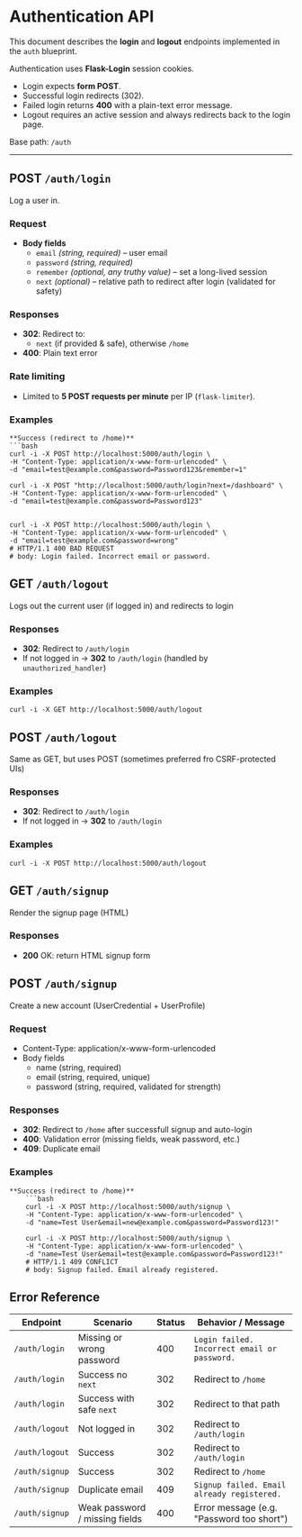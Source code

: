 # Authentication API
This document describes the **login** and **logout** endpoints implemented in the `auth` blueprint.

Authentication uses **Flask-Login** session cookies.  
- Login expects **form POST**.  
- Successful login redirects (302).  
- Failed login returns **400** with a plain-text error message.  
- Logout requires an active session and always redirects back to the login page.

Base path: `/auth`

---

## POST `/auth/login`

Log a user in.

### Request
- **Body fields**
  - `email` *(string, required)* – user email
  - `password` *(string, required)*
  - `remember` *(optional, any truthy value)* – set a long-lived session
  - `next` *(optional)* – relative path to redirect after login (validated for safety)

### Responses
- **302**: Redirect to:
  - `next` (if provided & safe), otherwise `/home`
- **400**: Plain text error  

### Rate limiting
- Limited to **5 POST requests per minute** per IP (`flask-limiter`).

### Examples

    **Success (redirect to /home)**
    ```bash
    curl -i -X POST http://localhost:5000/auth/login \
    -H "Content-Type: application/x-www-form-urlencoded" \
    -d "email=test@example.com&password=Password123&remember=1"

    curl -i -X POST "http://localhost:5000/auth/login?next=/dashboard" \
    -H "Content-Type: application/x-www-form-urlencoded" \
    -d "email=test@example.com&password=Password123"


    curl -i -X POST http://localhost:5000/auth/login \
    -H "Content-Type: application/x-www-form-urlencoded" \
    -d "email=test@example.com&password=wrong"
    # HTTP/1.1 400 BAD REQUEST
    # body: Login failed. Incorrect email or password.

## GET `/auth/logout`

Logs out the current user (if logged in) and redirects to login

### Responses
- **302**: Redirect to `/auth/login`
- If not logged in -> **302** to `/auth/login` (handled by `unauthorized_handler`)

### Examples
    curl -i -X GET http://localhost:5000/auth/logout

## POST `/auth/logout`

Same as GET, but uses POST (sometimes preferred fro CSRF-protected UIs)

### Responses
- **302**: Redirect to `/auth/login`
- If not logged in -> **302** to `/auth/login`

### Examples
    curl -i -X POST http://localhost:5000/auth/logout

## GET `/auth/signup`

Render the signup page (HTML)

### Responses
- **200** OK: return HTML signup form

## POST `/auth/signup`
Create a new account (UserCredential + UserProfile)

### Request
- Content-Type: application/x-www-form-urlencoded
- Body fields
    - name (string, required)
    - email (string, required, unique)
    - password (string, required, validated for strength)

### Responses
- **302**: Redirect to `/home` after successfull signup and auto-login
- **400**: Validation error (missing fields, weak password, etc.)
- **409**: Duplicate email

### Examples
    **Success (redirect to /home)**
        ```bash
        curl -i -X POST http://localhost:5000/auth/signup \
        -H "Content-Type: application/x-www-form-urlencoded" \
        -d "name=Test User&email=new@example.com&password=Password123!"

        curl -i -X POST http://localhost:5000/auth/signup \
        -H "Content-Type: application/x-www-form-urlencoded" \
        -d "name=Test User&email=test@example.com&password=Password123!"
        # HTTP/1.1 409 CONFLICT
        # body: Signup failed. Email already registered.

## Error Reference
| Endpoint       | Scenario                       | Status | Behavior / Message                           |
| -------------- | ------------------------------ | ------ | -------------------------------------------- |
| `/auth/login`  | Missing or wrong password      | 400    | `Login failed. Incorrect email or password.` |
| `/auth/login`  | Success no `next`              | 302    | Redirect to `/home`                          |
| `/auth/login`  | Success with safe `next`       | 302    | Redirect to that path                        |
| `/auth/logout` | Not logged in                  | 302    | Redirect to `/auth/login`                    |
| `/auth/logout` | Success                        | 302    | Redirect to `/auth/login`                    |
| `/auth/signup` | Success                        | 302    | Redirect to `/home`                          |
| `/auth/signup` | Duplicate email                | 409    | `Signup failed. Email already registered.`   |
| `/auth/signup` | Weak password / missing fields | 400    | Error message (e.g. "Password too short")    |

